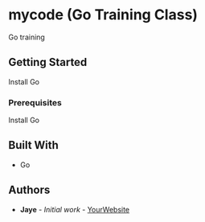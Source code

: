 # mycode (Go Training Class)

Go training

## Getting Started

Install Go

### Prerequisites

Install Go

## Built With

* Go

## Authors

* **Jaye** - *Initial work* - [YourWebsite](https://example.com/)
